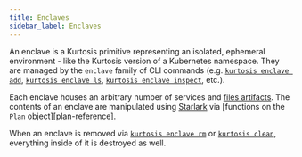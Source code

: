 ```yaml
---
title: Enclaves
sidebar_label: Enclaves
---
```


An enclave is a Kurtosis primitive representing an isolated, ephemeral environment - like the Kurtosis version of a Kubernetes namespace. They are managed by the `enclave` family of CLI commands (e.g. [`kurtosis enclave add`][enclave-add-reference], [`kurtosis enclave ls`][enclave-ls-reference], [`kurtosis enclave inspect`][enclave-inspect-reference], etc.).

Each enclave houses an arbitrary number of services and [files artifacts][files-artifacts-reference]. The contents of an enclave are manipulated using [Starlark][starlark-reference] via [functions on the `Plan` object][plan-reference].

When an enclave is removed via [`kurtosis enclave rm`][enclave-rm-reference] or [`kurtosis clean`][clean-reference], everything inside of it is destroyed as well.

<!----------------- ONLY LINKS BELOW HERE ------------------------------>
[enclave-add-reference]: ../cli-reference/enclave-add.md
[enclave-ls-reference]: ../cli-reference/enclave-ls.md
[enclave-inspect-reference]: ../cli-reference/enclave-inspect.md
[enclave-rm-reference]: ../cli-reference/enclave-rm.md
[clean-reference]: ../cli-reference/clean.md
[files-artifacts-reference]: ./files-artifacts.md
[plan-starlark-reference]: ../starlark-reference/plan.md
[starlark-reference]: ./starlark.md
